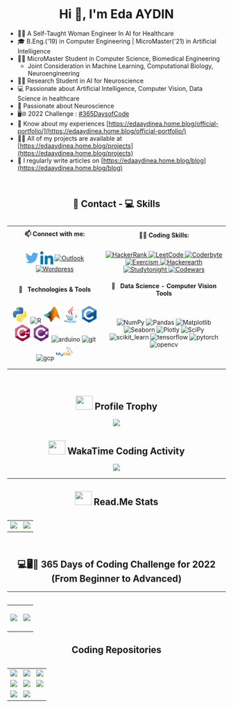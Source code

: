 <h1 align="center">Hi 👋, I'm Eda AYDIN</h1>

<!--
**edaaydinea/edaaydinea** is a ✨ _special_ ✨ repository because its `README.md` (this file) appears on your GitHub profile.-->

- 👩‍💻 A Self-Taught Woman Engineer In AI for Healthcare
- 🎓 B.Eng.('19) in Computer Engineering | MicroMaster('21) in Artificial Intelligence
- 👩‍🎓 MicroMaster Student in Computer Science, Biomedical Engineering
  - Joint Consideration in Machine Learning, Computational Biology, Neuroengineering
- 👩‍💻 Research Student in AI for Neuroscience
- 💻 Passionate about Artificial Intelligence, Computer Vision, Data Science in healthcare
- 🧠 Passionate about Neuroscience
- 🖥️🌐 2022 Challenge : [#365DaysofCode](https://edaaydinea.home.blog/365-days-of-code/)
- 📄 Know about my experiences [https://edaaydinea.home.blog/official-portfolio/](https://edaaydinea.home.blog/official-portfolio/)
- 👨‍💻 All of my projects are available at [https://edaaydinea.home.blog/projects](https://edaaydinea.home.blog/projects)
- 📝 I regularly write articles on [https://edaaydinea.home.blog/blog](https://edaaydinea.home.blog/blog)


<p>&nbsp;</p>


<table border="0" style="margin-top:30px; border:0px; width:882" class="mt-4">
  <tbody>
  <h2 align="center"> 📧 Contact - 💻 Skills </h2>
  
  <tr style="height: 36px;">
    <td style="width: 441; text-align: center; height: 36px;"><strong>📫 Connect with me:</strong></td>
    <td style="width: 441; text-align: center; height: 36px;"><strong>👩‍💻 Coding Skills:</strong></td>
  </tr>
  
  <tr style="height: 18px;">
    <td style="width:441; height: 18px;">
      <p align="center">
        <a href="https://twitter.com/edaaydinea" target="blank"> 
          <img align="center" src="https://github.com/edaaydinea/social-icons/blob/main/twitter.svg" alt="Twitter" height="30" width="30" /></a>
        <a href="https://linkedin.com/in/edaaydinea" target="blank"> 
          <img align="center" src="https://github.com/edaaydinea/social-icons/blob/main/linkedin.svg" alt="LinkedIn" height="30" width="30" /></a>
        <a href="mailto:eda.aicodingwoman@@outlook.com" target="blank"> 
          <img align="center" src="https://techcommunity.microsoft.com/t5/image/serverpage/image-id/172206i70472167E79B9D0F/image-size/large?v=v2&px=999" alt="Outlook" height="30" width="30" /></a>
        <a href="https://edaaydinea.home.blog/blog" target="blank"> 
          <img align="center" src="https://e7.pngegg.com/pngimages/874/869/png-clipart-wordpress-web-development-content-management-system-blog-logo-wordpress-blue-web-design-thumbnail.png" alt="Wordpress" height="30" width="30" /></a>
       </p>
    </td>
    
  <td style="width: 441; height: 18px;">
      <p align="center"> 
          <a href="https://www.hackerrank.com/edaaydinea" target="_blank">
            <img src="https://cdn.worldvectorlogo.com/logos/hackerrank.svg" alt="HackerRank" width="40" height="40"/> </a>
          <a href="https://leetcode.com/edaaydinea/" target="_blank"> 
            <img src="https://upload.wikimedia.org/wikipedia/commons/1/19/LeetCode_logo_black.png" alt="LeetCode" width="40" height="40"/> </a>
          <a href="https://coderbyte.com/profile/edaaydinea" target="_blank">
            <img src="https://ph-files.imgix.net/9c97bf2c-f428-440b-845c-5060e4a8da91.png?auto=format" alt="Coderbyte" width="40" height="40"/> </a>
          <a href="https://exercism.org/profiles/edaaydinea" target="_blank">
            <img src="https://avatars.githubusercontent.com/u/5624255?s=200&v=4" alt="Exercism" width="40" height="40"/> </a>
          <a href="https://www.hackerearth.com/@edaaydinea" target="_blank">
            <img src="https://upload.wikimedia.org/wikipedia/commons/e/e8/HackerEarth_logo.png" alt="Hackerearth" width="40" height="40"/> </a>
          <a href="https://www.studytonight.com/profile?id=118691" target="_blank">
            <img src="http://www.studytonight.com/css/resource/favicon.png" alt="Studytonight" width="40" height="40"/> </a>
          <a href="https://www.codewars.com/users/edaaydinea" target"_blank">
            <img src="https://docs.codewars.com/logo.svg" alt="Codewars" width="40" heigth="40"/> </a>
        </p>
      </td>
  </tr>
  
  <tr style="height: 36px;">
    <td style="width: 441; text-align: center; height: 36px;"><strong>🔧 &nbsp; Technologies & Tools</strong></td>
    <td style="width: 441; text-align: center; height: 36px;"><strong>🔧 &nbsp; Data Science - Computer Vision Tools</strong></td>
  </tr>
  
  <tr style="height: 18px;">
    <td style="width: 441; height: 18px;">
      <p align="center"> 
        <img src="https://raw.githubusercontent.com/devicons/devicon/master/icons/python/python-original.svg" alt="python" width="40" height="40"/>
        <img src="https://cdn4.iconfinder.com/data/icons/logos-and-brands/512/285_R_Project_logo-512.png" alt="R" width="40" height="40"/>
        <img src="https://github.com/edaaydinea/social-icons/blob/main/matlab.svg" alt="matlab" width="40" height="40"/>
        <img src="https://raw.githubusercontent.com/devicons/devicon/master/icons/java/java-original.svg" alt="java" width="40" height="40"/>
        <img src="https://raw.githubusercontent.com/devicons/devicon/master/icons/c/c-original.svg" alt="c" width="40" height="40"/>
        <img src="https://raw.githubusercontent.com/devicons/devicon/master/icons/cplusplus/cplusplus-original.svg" alt="cplusplus" width="40" height="40"/> 
        <img src="https://raw.githubusercontent.com/devicons/devicon/master/icons/csharp/csharp-original.svg" alt="csharp" width="40" height="40"/>  
        <img src="https://cdn.worldvectorlogo.com/logos/arduino-1.svg" alt="arduino" width="40" height="40"/>
        <img src="https://www.vectorlogo.zone/logos/git-scm/git-scm-icon.svg" alt="git" width="40" height="40"/>
        <img src="https://www.vectorlogo.zone/logos/google_cloud/google_cloud-icon.svg" alt="gcp" width="40" height="40"/>
        <img src="https://raw.githubusercontent.com/devicons/devicon/master/icons/mysql/mysql-original-wordmark.svg" alt="mysql" width="40" height="40"/> 
      </p>
  </td>
    
  <td style="width: 441; height: 18px;">
      <p align="center"> 
        <img src="https://icons-for-free.com/iconfiles/png/512/vscode+icons+type+numpy-1324451433766768098.png" alt="NumPy" width="40" height="40"/>
        <img src="https://upload.wikimedia.org/wikipedia/commons/thumb/2/22/Pandas_mark.svg/1200px-Pandas_mark.svg.png" alt="Pandas" width="40" height="40"/>
        <img src="https://upload.wikimedia.org/wikipedia/commons/thumb/8/84/Matplotlib_icon.svg/1200px-Matplotlib_icon.svg.png" alt="Matplotlib" width="40" height="40"/>
        <img src="https://seaborn.pydata.org/_images/logo-mark-lightbg.svg" alt="Seaborn" width="40" height="40"/>
        <img src="https://plotly.com/all_static/images/dark-logo.png" alt="Plotly" width="40" height="40"/>
        <img src="https://scipy.org/images/logo.svg" alt="SciPy" width="40" height="40"/>
        <img src="https://upload.wikimedia.org/wikipedia/commons/0/05/Scikit_learn_logo_small.svg" alt="scikit_learn" width="40" height="40"/>
        <img src="https://www.vectorlogo.zone/logos/tensorflow/tensorflow-icon.svg" alt="tensorflow" width="40" height="40"/>
        <img src="https://www.vectorlogo.zone/logos/pytorch/pytorch-icon.svg" alt="pytorch" width="40" height="40"/>
        <img src="https://www.vectorlogo.zone/logos/opencv/opencv-icon.svg" alt="opencv" width="40" height="40"/>
      </p>
      </td>
  </tr>
</tbody>
</table>
  
<p>&nbsp;</p>
  
<h2 align="center"><img src="https://github.githubassets.com/images/modules/logos_page/Octocat.png" width="39" height="32" />&nbsp;Profile Trophy</h2>
<p align="center"> 
    <img src="https://github-profile-trophy.vercel.app/?username=edaaydinea&title=MultiLanguage,Stars,Commit,Repositories,Commits,Followers,PullRequest&theme=dracula"/>
</p>

<h2 align="center"><img src="https://github.githubassets.com/images/modules/logos_page/Octocat.png" width="39" height="32" />&nbsp;WakaTime Coding Activity</h2>
<p align="center"> 
    <img src="https://github-readme-stats.vercel.app/api/wakatime?username=edaaydinea&theme=dracula&v=2"/>
</p>


<table border="0" style="margin-top:30px; border:0px; width: 882;" class="mt-4">
  <hr />
  <h2 align="center"><img src="https://github.githubassets.com/images/modules/logos_page/Octocat.png" width="39" height="32" />&nbsp;Read.Me Stats</h2>
  <tbody>  
    <tr>
        <td style="width: 441;" align="center">
            <img src="https://github-readme-stats.vercel.app/api/top-langs/?username=edaaydinea&theme=dracula&layout=compact&langs_count=10" />
        </td>
        <td style="width: 441;" align="center" >
            <img src="https://github-readme-stats.vercel.app/api?username=edaaydinea&count_private=true&show_icons=true&theme=dracula"/>
        </td> 
    </tr>
  </tbody>
</table>


<p>&nbsp;</p>

<h2 align="center">💻🖥️🧠 365 Days of Coding Challenge for 2022 (From Beginner to Advanced)</h2>
  <hr />

<table border="0" style="margin-top:30px; border:0px; width:882" class="mt-4">
    <tr>
        <td style="width: 441; height:54px;" align="center" >
            <a href="https://github.com/edaaydinea/365-days-of-code" target="_blank">
    <img src="https://github-readme-stats.vercel.app/api/pin/?username=edaaydinea&theme=dracula&repo=365-days-of-code" /> </a>
        </td>
        <td style="width: 441; height: 54px;" align="center">
            <a href="https://github.com/edaaydinea/patika.dev" target="_blank">
    <img src="https://github-readme-stats.vercel.app/api/pin/?username=edaaydinea&theme=dracula&repo=patika.dev" /> </a>
        </td> 
    </tr>
</table>




<h2 align="center">Coding Repositories</h2>

<table border="0" style="margin-top:30px; border:0px; " class="mt-4">
    <tr>
        <td align="center">
            <a href="https://github.com/edaaydinea/HackerRank" target="_blank">
    <img src="https://github-readme-stats.vercel.app/api/pin/?username=edaaydinea&theme=dracula&repo=HackerRank" /> </a>
        </td>
        <td  align="center">
            <a href="https://github.com/edaaydinea/LeetCode" target="_blank">
    <img src="https://github-readme-stats.vercel.app/api/pin/?username=edaaydinea&theme=dracula&repo=LeetCode" /> </a>
        </td>
        <td align="center">
            <a href="https://github.com/edaaydinea/Coderbyte" target="_blank">
    <img src="https://github-readme-stats.vercel.app/api/pin/?username=edaaydinea&theme=dracula&repo=Coderbyte" /> </a>
        </td>
    </tr>
    <tr>
        <td align="center">
            <a href="https://github.com/edaaydinea/Codility" target="_blank">
    <img src="https://github-readme-stats.vercel.app/api/pin/?username=edaaydinea&theme=dracula&repo=Codility" /> </a>
        </td> 
        <td align="center">
            <a href="https://github.com/edaaydinea/Exercism" target="_blank">
    <img src="https://github-readme-stats.vercel.app/api/pin/?username=edaaydinea&theme=dracula&repo=Exercism" /> </a>
        </td>
      <td align="center">
            <a href="https://github.com/edaaydinea/Hackerearth" target="_blank">
    <img src="https://github-readme-stats.vercel.app/api/pin/?username=edaaydinea&theme=dracula&repo=Hackerearth" /> </a>
        </td>
    </tr>
    <tr>  
        <td align="center">
            <a href="https://github.com/edaaydinea/Studytonight" target="_blank">
    <img src="https://github-readme-stats-lake-nine.vercel.app/api/pin/?username=edaaydinea&theme=dracula&repo=Studytonight" /> </a>
        </td>
        <td align="center">
            <a href="https://github.com/edaaydinea/Codewars" target="_blank">
    <img src="https://github-readme-stats-lake-nine.vercel.app/api/pin/?username=edaaydinea&theme=dracula&repo=Codewars" /> </a>
        </td> 
    </tr> 
</table>

